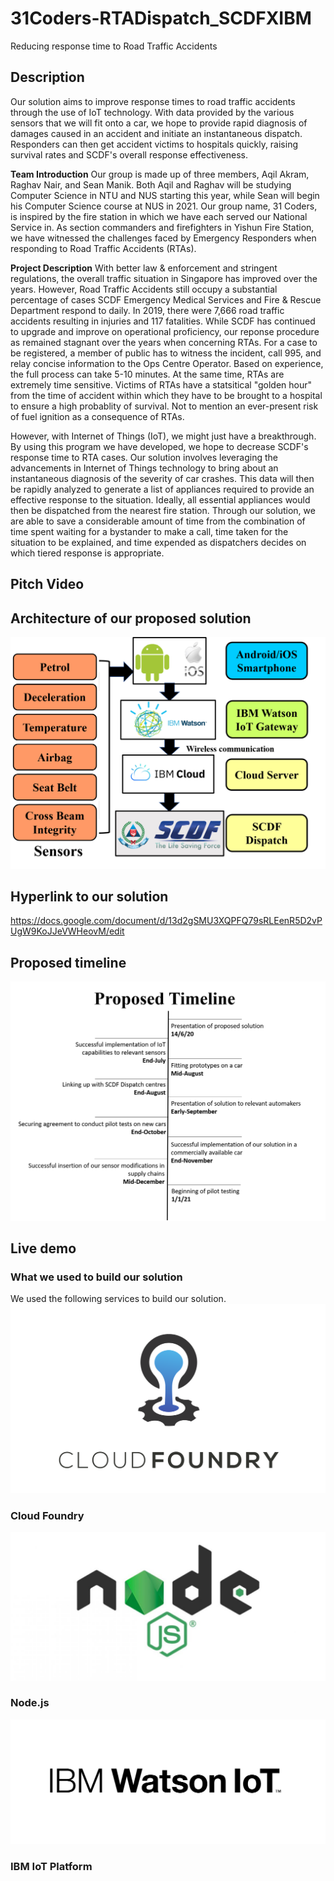 # 31Coders-RTADispatch_SCDFXIBM
Reducing response time to Road Traffic Accidents 

## Description
Our solution aims to improve response times to road traffic accidents through the use of IoT technology. With data provided by the various sensors that we will fit onto a car, we hope to provide rapid diagnosis of damages caused in an accident and initiate an instantaneous dispatch. Responders can then get accident victims to hospitals quickly, raising survival rates and SCDF's overall response effectiveness.

**Team Introduction**
Our group is made up of three members, Aqil Akram, Raghav Nair, and Sean Manik. Both Aqil and Raghav will be studying Computer Science in NTU and NUS starting this year, while Sean will begin his Computer Science course at NUS in 2021. Our group name, 31 Coders, is inspired by the fire station in which we have each served our National Service in. As section commanders and firefighters in Yishun Fire Station, we have witnessed the challenges faced by Emergency Responders when responding to Road Traffic Accidents (RTAs). 

**Project Description**
With better law & enforcement and stringent regulations, the overall traffic situation in Singapore has improved over the years. However, Road Traffic Accidents still occupy a substantial percentage of cases SCDF Emergency Medical Services and Fire & Rescue Department respond to daily. In 2019, there were 7,666 road traffic accidents resulting in injuries and 117 fatalities. While SCDF has continued to upgrade and improve on operational proficiency, our reponse procedure as remained stagnant over the years when concerning RTAs. For a case to be registered, a member of public has to witness the incident, call 995, and relay concise information to the Ops Centre Operator. Based on experience, the full process can take 5-10 minutes. At the same time, RTAs are extremely time sensitive. Victims of RTAs have a statsitical "golden hour" from the time of accident within which they have to be brought to a hospital to ensure a high probablity of survival. Not to mention an ever-present risk of fuel ignition as a consequence of RTAs. 

However, with Internet of Things (IoT), we might just have a breakthrough. By using this program we have developed, we hope to decrease SCDF's response time to RTA cases. Our solution involves leveraging the advancements in Internet of Things technology to bring about an instantaneous diagnosis of the severity of car crashes. This data will then be rapidly analyzed to generate a list of appliances required to provide an effective response to the situation. Ideally, all essential appliances would then be dispatched from the nearest fire station. Through our solution, we are able to save a considerable amount of time from the combination of time spent waiting for a bystander to make a call, time taken for the situation to be explained, and time expended as dispatchers decides on which tiered response is appropriate. 
## Pitch Video
## Architecture of our proposed solution
![](Images/Architecture.png)
## Hyperlink to our solution
https://docs.google.com/document/d/13d2gSMU3XQPFQ79sRLEenR5D2vPUgW9KoJJeVWHeovM/edit
## Proposed timeline
![](Images/Proposed%20timeline.png)
## Live demo
### What we used to build our solution
We used the following services to build our solution.
![](Images/CloudFoundry.png)
### Cloud Foundry
![](Images/node.js.jpeg)
### Node.js
![](Images/IBMIoTPlatform.jpeg)
### IBM IoT Platform

